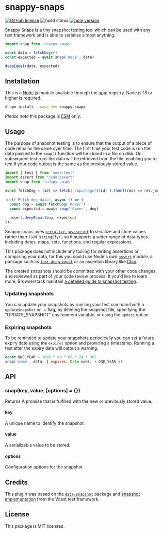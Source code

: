 # snappy-snaps

[![GitHub license](https://img.shields.io/badge/license-MIT-blue.svg)](https://github.com/i-like-robots/snappy-snaps/blob/main/LICENSE) ![build status](https://github.com/i-like-robots/snappy-snaps/actions/workflows/test.yml/badge.svg?branch=main) [![npm version](https://img.shields.io/npm/v/snappy-snaps.svg?style=flat)](https://www.npmjs.com/package/snappy-snaps)

Snappy Snaps is a tiny snapshot testing tool which can be used with any test framework and is able to serialize almost anything.

```js
import snap from 'snappy-snaps'

const data = fetchDogs()
const expected = await snap('Dogs', data) 

deepEqual(data, expected)
```

## Installation

This is a [Node.js] module available through the [npm] registry. Node.js 18 or higher is required.

```sh
$ npm install --save-dev snappy-snaps
```

_Please note_ this package is [ESM](https://nodejs.org/api/esm.html) only.

[Node.js]: https://nodejs.org/en/
[npm]: https://www.npmjs.com/
[npm install]: https://docs.npmjs.com/getting-started/installing-npm-packages-locally


## Usage

The purpose of snapshot testing is to ensure that the output of a piece of code remains the same over time. The first time your test code is run the data passed to the `snap()` function will be stored in a file on disk. On subsequent test runs the data will be retrieved from the file, enabling you to test if your code output is the same as the previously stored value.

```js
import { test } from 'node:test'
import assert from 'node:assert'
import snap from 'snappy-snaps'
 
const fetchDog = (id) => fetch(`/api/dogs/${id}`).then((res) => res.json())
 
test('Fetch dog data', async () => {
  const dog = await fetchDog('Rover')
  const expected = await snap('Rover', dog)

  assert.deepEqual(dog, expected)
})
```

Snappy snaps uses [`serialize-javascript`](https://github.com/yahoo/serialize-javascript) to serialize and store values rather than `JSON.stringify()` so it supports a wider range of data types including dates, maps, sets, functions, and regular expressions.

This package does not include any tooling for writing assertions or comparing your data, for this you could use Node's own [`assert`](https://nodejs.org/api/assert.html) module, a package such as [`fast-deep-equal`](https://github.com/epoberezkin/fast-deep-equal) or an assertion library like [Chai](https://www.npmjs.com/package/chai).

The created snapshots should be committed with your other code changes, and reviewed as part of your code review process. If you'd like to learn more, Browserstack maintain [a detailed guide to snapshot testing](https://www.browserstack.com/guide/snapshot-testing).

### Updating snapshots

You can update your snapshots by running your test command with a `--updateSnapshot` or `-u` flag, by deleting the snapshot file, specifying the "UPDATE_SNAPSHOT" environment variable, or using the `update` option.

### Expiring snapshots

To be reminded to update your snapshots periodically you can set a future expiry date using the `expires` option and providing a timestamp. Running a test after the expiry date will output a warning.

```js
const ONE_YEAR = 1000 * 60 * 60 * 24 * 365
snap('name', data, { expires: Date.now() + ONE_YEAR })
```

## API

### snap(key, value, [options] = {})

Returns A promise that is fulfilled with the new or previously stored value.

#### key

A unique name to identify the snapshot.

#### value

A serializable value to be stored.

#### options

Configuration options for the snapshot.

## Credits

This plugin was based on the [`data-snapshot`](https://www.npmjs.com/package/data-snapshot) package and [snapshot implementation](https://github.com/vitest-dev/vitest/tree/76607ead169733f27e241554bca01f10e81ea849/packages/snapshot/src) from the Vitest test framework.

## License

This package is MIT licensed.
